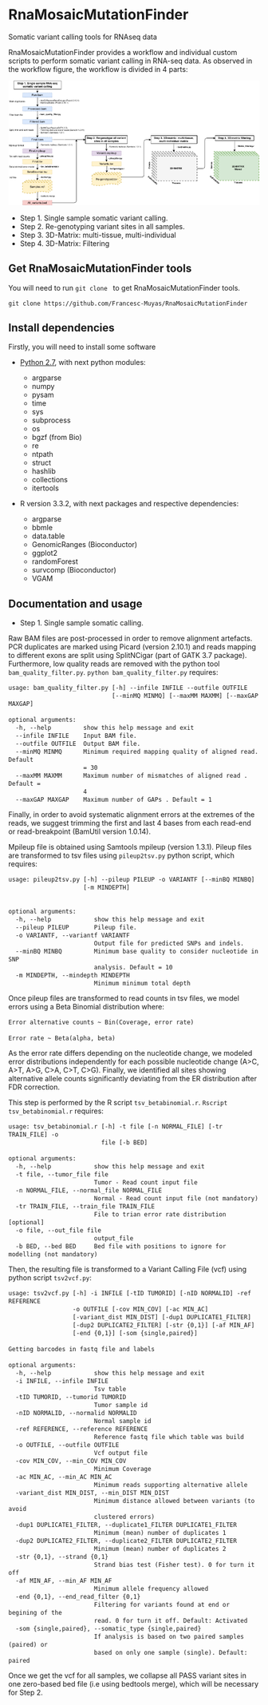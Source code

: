 # RnaMosaicMutationFinder
Somatic variant calling tools for RNAseq data

RnaMosaicMutationFinder provides a workflow and individual custom scripts to perform somatic variant calling in RNA-seq data. 
As observed in the workflow figure, the workflow is divided in 4 parts:

![Workflow](https://github.com/Francesc-Muyas/RnaMosaicMutationFinder/blob/master/pictures/Workflow_github.png)

* Step 1. Single sample somatic variant calling. 
* Step 2. Re-genotyping variant sites in all samples.
* Step 3. 3D-Matrix: multi-tissue, multi-individual
* Step 4. 3D-Matrix: Filtering


## Get RnaMosaicMutationFinder tools  
You will need to run `git clone ` to get RnaMosaicMutationFinder tools. 

```
git clone https://github.com/Francesc-Muyas/RnaMosaicMutationFinder
```

## Install dependencies
Firstly, you will need to install some software

- [Python 2.7](https://www.python.org/download/releases/2.7/), with next python modules:
    * argparse
    * numpy
    * pysam
    * time   
    * sys
    * subprocess
    * os
    * bgzf (from Bio)
    * re
    * ntpath
    * struct
    * hashlib
    * collections
    * itertools

- R version 3.3.2, with next packages and respective dependencies:   
    * argparse
    * bbmle
    * data.table
    * GenomicRanges (Bioconductor)
    * ggplot2
    * randomForest
    * survcomp (Bioconductor)
    * VGAM

## Documentation and usage

* Step 1. Single sample somatic calling. 

Raw BAM files are post-processed in order to remove alignment artefacts. PCR duplicates are marked using Picard (version 2.10.1) and reads mapping to different exons are split using SplitNCigar (part of GATK 3.7 package). Furthermore, low quality reads are removed with the python tool `bam_quality_filter.py`. `python bam_quality_filter.py` requires:

```
usage: bam_quality_filter.py [-h] --infile INFILE --outfile OUTFILE
                             [--minMQ MINMQ] [--maxMM MAXMM] [--maxGAP MAXGAP]

optional arguments:
  -h, --help         show this help message and exit
  --infile INFILE    Input BAM file.
  --outfile OUTFILE  Output BAM file.
  --minMQ MINMQ      Minimum required mapping quality of aligned read. Default
                     = 30
  --maxMM MAXMM      Maximum number of mismatches of aligned read . Default =
                     4
  --maxGAP MAXGAP    Maximum number of GAPs . Default = 1
```

Finally, in order to avoid systematic alignment errors at the extremes of the reads, we suggest trimming the first and last 4 bases from each read-end or read-breakpoint (BamUtil version 1.0.14).

Mpileup file is obtained using Samtools mpileup (version 1.3.1). Pileup files are transformed to tsv files using `pileup2tsv.py` python script, which requires:

```
usage: pileup2tsv.py [-h] --pileup PILEUP -o VARIANTF [--minBQ MINBQ]
                     [-m MINDEPTH]


optional arguments:
  -h, --help            show this help message and exit
  --pileup PILEUP       Pileup file.
  -o VARIANTF, --variantf VARIANTF
                        Output file for predicted SNPs and indels.
  --minBQ MINBQ         Minimum base quality to consider nucleotide in SNP
                        analysis. Default = 10
  -m MINDEPTH, --mindepth MINDEPTH
                        Minimum minimum total depth
```

Once pileup files are transformed to read counts in tsv files, we model errors using a Beta Binomial distribution where:

    Error alternative counts ~ Bin(Coverage, error rate)

    Error rate ~ Beta(alpha, beta)

As the error rate differs depending on the nucleotide change, we modeled error distributions independently for each possible nucleotide change (A>C, A>T, A>G, C>A, C>T, C>G). Finally, we identified all sites showing alternative allele counts significantly deviating from the ER distribution after FDR correction.

This step is performed by the R script `tsv_betabinomial.r`. `Rscript tsv_betabinomial.r` requires:

```
usage: tsv_betabinomial.r [-h] -t file [-n NORMAL_FILE] [-tr TRAIN_FILE] -o
                          file [-b BED]

optional arguments:
  -h, --help            show this help message and exit
  -t file, --tumor_file file
                        Tumor - Read count input file
  -n NORMAL_FILE, --normal_file NORMAL_FILE
                        Normal - Read count input file (not mandatory)
  -tr TRAIN_FILE, --train_file TRAIN_FILE
                        File to trian error rate distribution [optional]
  -o file, --out_file file
                        output_file
  -b BED, --bed BED     Bed file with positions to ignore for modelling (not mandatory)
```

Then, the resulting file is transformed to a Variant Calling File (vcf) using python script `tsv2vcf.py`:

```
usage: tsv2vcf.py [-h] -i INFILE [-tID TUMORID] [-nID NORMALID] -ref REFERENCE
                  -o OUTFILE [-cov MIN_COV] [-ac MIN_AC]
                  [-variant_dist MIN_DIST] [-dup1 DUPLICATE1_FILTER]
                  [-dup2 DUPLICATE2_FILTER] [-str {0,1}] [-af MIN_AF]
                  [-end {0,1}] [-som {single,paired}]

Getting barcodes in fastq file and labels

optional arguments:
  -h, --help            show this help message and exit
  -i INFILE, --infile INFILE
                        Tsv table
  -tID TUMORID, --tumorid TUMORID
                        Tumor sample id
  -nID NORMALID, --normalid NORMALID
                        Normal sample id
  -ref REFERENCE, --reference REFERENCE
                        Reference fastq file which table was build
  -o OUTFILE, --outfile OUTFILE
                        Vcf output file
  -cov MIN_COV, --min_COV MIN_COV
                        Minimum Coverage
  -ac MIN_AC, --min_AC MIN_AC
                        Minimum reads supporting alternative allele
  -variant_dist MIN_DIST, --min_DIST MIN_DIST
                        Minimum distance allowed between variants (to avoid
                        clustered errors)
  -dup1 DUPLICATE1_FILTER, --duplicate1_FILTER DUPLICATE1_FILTER
                        Minimum (mean) number of duplicates 1
  -dup2 DUPLICATE2_FILTER, --duplicate2_FILTER DUPLICATE2_FILTER
                        Minimum (mean) number of duplicates 2
  -str {0,1}, --strand {0,1}
                        Strand bias test (Fisher test). 0 for turn it off
  -af MIN_AF, --min_AF MIN_AF
                        Minimum allele frequency allowed
  -end {0,1}, --end_read_filter {0,1}
                        Filtering for variants found at end or begining of the
                        read. 0 for turn it off. Default: Activated
  -som {single,paired}, --somatic_type {single,paired}
                        If analysis is based on two paired samples (paired) or
                        based on only one sample (single). Default: paired
```

Once we get the vcf for all samples, we collapse all PASS variant sites in one zero-based bed file (i.e using bedtools merge), which will be necessary for Step 2.